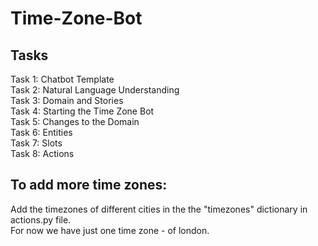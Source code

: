 # Time-Zone-Bot

## Tasks

Task 1: Chatbot Template <br />
Task 2: Natural Language Understanding <br />
Task 3: Domain and Stories <br />
Task 4: Starting the Time Zone Bot <br />
Task 5: Changes to the Domain <br />
Task 6: Entities <br />
Task 7: Slots <br />
Task 8: Actions <br />

## To add more time zones:
Add the timezones of different cities in the the "timezones" dictionary in actions.py file. <br />
For now we have just one time zone - of london.


